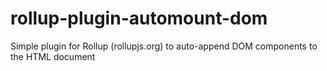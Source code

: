 # rollup-plugin-automount-dom
Simple plugin for Rollup (rollupjs.org) to auto-append DOM components to the HTML document

